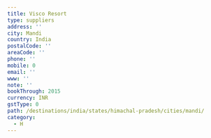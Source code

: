```yaml
---
title: Visco Resort
type: suppliers
address: ''
city: Mandi
country: India
postalCode: ''
areaCode: ''
phone: ''
mobile: 0
email: ''
www: ''
note: ''
bookThrough: 2015
currency: INR
gstType: 0
path: /destinations/india/states/himachal-pradesh/cities/mandi/
category:
  - H
---
```


